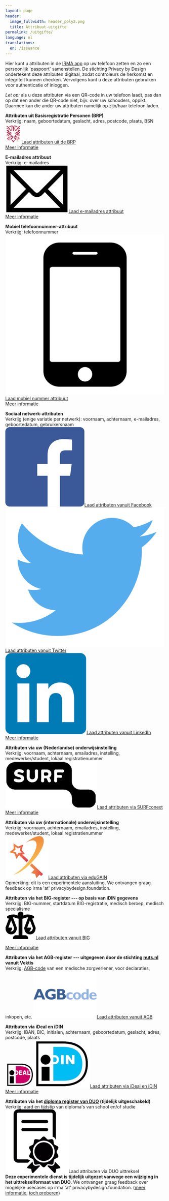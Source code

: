 ```yaml
---
layout: page
header:
  image_fullwidth: header_poly2.png
  title: Attribuut-uitgifte  
permalink: /uitgifte/
language: nl
translations:
  en: /issuance
---
```


<style type="text/css">
  article a.button {
    margin-bottom: 0.5rem;
    margin-top: 0.5rem;
    background-color: #568099;
  }
  article a img {
    height: 1.75rem;
    padding-right: 1rem;
  }
</style>

Hier kunt u attributen in de [IRMA app](/download) op uw telefoon
zetten en zo een persoonlijk 'paspoort' samenstellen. De stichting
Privacy by Design ondertekent deze attributen digitaal, zodat
controleurs de herkomst en integriteit kunnen checken. Vervolgens kunt
u deze attributen gebruiken voor authenticatie of inloggen. 

*Let op:* als u deze attributen via een QR-code in uw telefoon
laadt, pas dan op dat een ander die QR-code niet, bijv. over uw
schouders, oppikt. Daarmee kan die ander uw attributen namelijk
op zijn/haar telefoon laden.

**Attributen uit Basisregistratie Personen (BRP)**  
Verkrijg: naam, geboortedatum, geslacht, adres, postcode, plaats, BSN  
<a class="button" href="https://services.nijmegen.nl/irma/issue/start">
<img src="/images/nijmegen.png">Laad attributen uit de BRP</a>  
[Meer informatie](/uitgifte-brp)

**E-mailadres attribuut**  
Verkrijg: e-mailadres  
<a class="button" href="/uitgifte/email">
<img src="/images/email.png">Laad e-mailadres attribuut</a>  
[Meer informatie](/uitgifte-email)

**Mobiel telefoonnummer-attribuut**  
Verkrijg: telefoonnummer  
<a class="button" href="/uitgifte/telefoonnummer">
<img src="/images/mobile.png">Laad mobiel nummer attribuut</a>  
[Meer informatie](/uitgifte-mobiel)

**Sociaal netwerk-attributen**  
Verkrijg (enige variatie per netwerk): voornaam, achternaam, e-mailadres, geboortedatum, gebruikersnaam  
<a class="button" href="/uitgifte/social/facebook">
<img src="/images/facebook.png">Laad attributen vanuit Facebook</a>
<a class="button" href="/uitgifte/social/twitter">
<img src="/images/twitter.png">Laad attributen vanuit Twitter</a>  
<a class="button" href="/uitgifte/social/linkedin">
<img src="/images/linkedin.png">Laad attributen vanuit LinkedIn</a>  
[Meer informatie](/uitgifte-socialmedia)

**Attributen via uw (Nederlandse) onderwijsinstelling**  
Verkrijg: voornaam, achternaam, emailadres, instelling, medewerker/student, lokaal registratienummer  
<a class="button" href="/uitgifte/surfnet">
<img src="/images/surfnet.png">Laad attributen via SURFconext</a>  
[Meer informatie](/uitgifte-surfconext)

**Attributen via uw (internationale) onderwijsinstelling**  
Verkrijg: voornaam, achternaam, emailadres, instelling, medewerker/student, lokaal registratienummer  
<a class="button" href="/uitgifte/surfnet/edugain">
<img src="/images/edugain.png">Laad attributen via eduGAIN</a>  
Opmerking: dit is een experimentele aansluiting. We ontvangen graag feedback op irma 'at' privacybydesign.foundation.
<!-- [Meer informatie](/uitgifte-surfconext) -->

**Attributen via het BIG-register --- op basis van iDIN gegevens**  
Verkrijg: BIG-nummer, startdatum BIG-registratie, medisch beroep, medisch specialisme  
<a class="button" href="/uitgifte/big">
<img src="/images/big.png">Laad attributen vanuit BIG</a>  

[Meer informatie](/uitgifte-big)

**Attributen via het AGB-register --- uitgegeven door de stichting [nuts.nl](https://nuts.nl) vanuit Vektis**  
Verkrijg: [AGB-code](https://www.agbcode.nl/) van een medische zorgverlener, voor declaraties, inkopen, etc.
<a class="button" href="https://irma-agb.nuts.nl/">
<img src="/images/agb-code.gif">Laad attributen vanuit AGB</a>  

**Attributen via iDeal en iDIN**  
Verkrijg: IBAN, BIC, initialen, achternaam, geboortedatum, geslacht, adres, postcode, plaats  
<a class="button" href="/uitgifte/idin">
<img src="/images/ideal.png"><img src="/images/idin.png">Laad attributen via iDeal en iDIN</a>  
[Meer informatie](/uitgifte-idin)

**Attributen via het [diploma register van DUO](https://duo.nl/particulier/diplomas/mijn-diplomas.jsp) (tijdelijk uitgeschakeld)**  
Verkrijg: aard en tijdstip van diploma's van school en/of studie
<a class="button" style="cursor: not-allowed;" disabled>
<img src="/images/diploma-logo.png">Laad attributen via DUO uittreksel</a>  
**Deze experimentele dienst is tijdelijk uitgezet vanwege een wijziging in het uittrekselformaat van DUO.** We ontvangen graag feedback over mogelijke usecases op irma 'at' privacybydesign.foundation. ([meer informatie](/uitgifte-diploma), [toch proberen](/uitgifte/diploma))